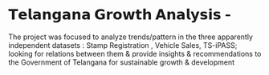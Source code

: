# 𝗧𝗲𝗹𝗮𝗻𝗴𝗮𝗻𝗮 𝗚𝗿𝗼𝘄𝘁𝗵 𝗔𝗻𝗮𝗹𝘆𝘀𝗶𝘀 -
The project was focused to analyze trends/pattern in the three apparently independent datasets : Stamp Registration , Vehicle Sales, TS-iPASS; looking for relations between them &amp; provide insights &amp; recommendations to the Government of Telangana for sustainable growth &amp; development
